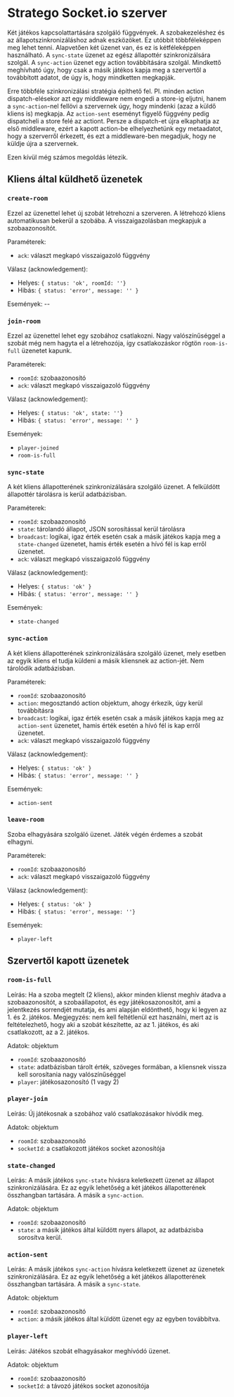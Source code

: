 # Stratego Socket.io szerver

Két játékos kapcsolattartására szolgáló függvények. A szobakezeléshez és az állapotszinkronizáláshoz adnak eszközöket. Ez utóbbit többféleképpen meg lehet tenni. Alapvetően két üzenet van, és ez is kétféleképpen használható. A `sync-state` üzenet az egész állapottér szinkronizálsára szolgál. A `sync-action` üzenet egy action továbbítására szolgál. Mindkettő meghívható úgy, hogy csak a másik játékos kapja meg a szervertől a továbbított adatot, de úgy is, hogy mindketten megkapják. 

Erre többféle szinkronizálási stratégia építhető fel. Pl. minden action dispatch-elésekor azt egy middleware nem engedi a store-ig eljutni, hanem a `sync-action`-nel fellövi a szervernek úgy, hogy mindenki (azaz a küldő kliens is) megkapja. Az `action-sent` eseményt figyelő függvény pedig dispatcheli a store felé az actiont. Persze a dispatch-et újra elkaphatja az első middleware, ezért a kapott action-be elhelyezhetünk egy metaadatot, hogy a szerverről érkezett, és ezt a middleware-ben megadjuk, hogy ne küldje újra a szervernek.

Ezen kívül még számos megoldás létezik.

## Kliens által küldhető üzenetek

### `create-room`

Ezzel az üzenettel lehet új szobát létrehozni a szerveren. A létrehozó kliens automatikusan bekerül a szobába. A visszaigazolásban megkapjuk a szobaazonosítót.

Paraméterek:
- `ack`: választ megkapó visszaigazoló függvény

Válasz (acknowledgement):
- Helyes: `{ status: 'ok', roomId: ''}`
- Hibás: `{ status: 'error', message: '' }`

Események: --

### `join-room`

Ezzel az üzenettel lehet egy szobához csatlakozni. Nagy valószínűséggel a szobát még nem hagyta el a létrehozója, így csatlakozáskor rögtön `room-is-full` üzenetet kapunk.

Paraméterek:
- `roomId`: szobaazonosító
- `ack`: választ megkapó visszaigazoló függvény

Válasz (acknowledgement):
- Helyes: `{ status: 'ok', state: ''}`
- Hibás: `{ status: 'error', message: '' }`

Események:
- `player-joined`
- `room-is-full`

### `sync-state`

A két kliens állapotterének szinkronizálására szolgáló üzenet. A felküldött állapottér tárolásra is kerül adatbázisban.

Paraméterek:
- `roomId`: szobaazonosító
- `state`: tárolandó állapot, JSON sorosítással kerül tárolásra
- `broadcast`: logikai, igaz érték esetén csak a másik játékos kapja meg a `state-changed` üzenetet, hamis érték esetén a hívó fél is kap erről üzenetet.
- `ack`: választ megkapó visszaigazoló függvény

Válasz (acknowledgement):
- Helyes: `{ status: 'ok' }`
- Hibás: `{ status: 'error', message: '' }`

Események:
- `state-changed`

### `sync-action`

A két kliens állapotterének szinkronizálására szolgáló üzenet, mely esetben az egyik kliens el tudja küldeni a másik kliensnek az action-jét. Nem tárolódik adatbázisban.

Paraméterek:
- `roomId`: szobaazonosító
- `action`: megosztandó action objektum, ahogy érkezik, úgy kerül továbbításra
- `broadcast`: logikai, igaz érték esetén csak a másik játékos kapja meg az `action-sent` üzenetet, hamis érték esetén a hívó fél is kap erről üzenetet.
- `ack`: választ megkapó visszaigazoló függvény

Válasz (acknowledgement):
- Helyes: `{ status: 'ok' }`
- Hibás: `{ status: 'error', message: '' }`

Események:
- `action-sent`

### `leave-room`

Szoba elhagyására szolgáló üzenet. Játék végén érdemes a szobát elhagyni.

Paraméterek:
- `roomId`: szobaazonosító
- `ack`: választ megkapó visszaigazoló függvény

Válasz (acknowledgement):
- Helyes: `{ status: 'ok' }`
- Hibás: `{ status: 'error', message: ''}`

Események:
- `player-left`


## Szervertől kapott üzenetek

### `room-is-full`

Leírás:
Ha a szoba megtelt (2 kliens), akkor minden klienst meghív átadva a szobaazonosítót, a szobaállapotot, és egy játékosazonosítót, ami a jelentkezés sorrendjét mutatja, és ami alapján eldönthető, hogy ki legyen az 1. és 2. játékos. Megjegyzés: nem kell feltétlenül ezt használni, mert az is feltételezhető, hogy aki a szobát készítette, az az 1. játékos, és aki csatlakozott, az a 2. játékos.

Adatok: objektum
- `roomId`: szobaazonosító
- `state`: adatbázisban tárolt érték, szöveges formában, a kliensnek vissza kell sorosítania nagy valószínűséggel
- `player`: játékosazonosító (1 vagy 2)

### `player-join`

Leírás:
Új játékosnak a szobához való csatlakozásakor hívódik meg.

Adatok: objektum
- `roomId`: szobaazonosító
- `socketId`: a csatlakozott játékos socket azonosítója

### `state-changed`

Leírás:
A másik játékos `sync-state` hívásra keletkezett üzenet az állapot szinkronizálására. Ez az egyik lehetőség a két játékos állapotterének összhangban tartására. A másik a `sync-action`.

Adatok: objektum
- `roomId`: szobaazonosító
- `state`: a másik játékos által küldött nyers állapot, az adatbázisba sorosítva kerül.

### `action-sent`

Leírás:
A másik játékos `sync-action` hívásra keletkezett üzenet az üzenetek szinkronizálására. Ez az egyik lehetőség a két játékos állapotterének összhangban tartására. A másik a `sync-state`.

Adatok: objektum
- `roomId`: szobaazonosító
- `action`: a másik játékos által küldött üzenet egy az egyben továbbítva.

### `player-left`

Leírás:
Játékos szobát elhagyásakor meghívódó üzenet.

Adatok: objektum
- `roomId`: szobaazonosító
- `socketId`: a távozó játékos socket azonosítója

